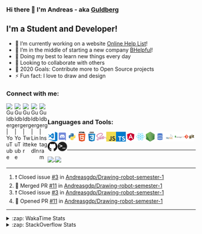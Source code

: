 ### Hi there 👋 I'm Andreas - aka [Guldberg][website]

## I'm a Student and Developer!

- 🔭 I’m currently working on a website [Online Help List][OHL]!
- 📑 I’m in the middle of starting a new company [BHelpful][BHelpful]!
- 🌱 Doing my best to learn new things every day
- 👯 Looking to collaborate with others
- 🥅 2020 Goals: Contribute more to Open Source projects
- ⚡ Fun fact: I love to draw and design

### Connect with me:

[<img align="left" alt="Guldberg | YouTube" width="22px" src="https://cdn.jsdelivr.net/npm/simple-icons@v3/icons/twitch.svg" />][website]
[<img align="left" alt="Guldberg | YouTube" width="22px" src="https://cdn.jsdelivr.net/npm/simple-icons@v3/icons/youtube.svg" />][youtube]
[<img align="left" alt="Guldberg | Twitter" width="22px" src="https://cdn.jsdelivr.net/npm/simple-icons@v3/icons/twitter.svg" />][twitter]
[<img align="left" alt="Guldberg | LinkedIn" width="22px" src="https://cdn.jsdelivr.net/npm/simple-icons@v3/icons/linkedin.svg" />][linkedin]
[<img align="left" alt="Guldberg | Instagram" width="22px" src="https://cdn.jsdelivr.net/npm/simple-icons@v3/icons/instagram.svg" />][instagram]

<br />

### Languages and Tools:

<img align="left" alt="Visual Studio Code" width="26px" src="https://raw.githubusercontent.com/github/explore/80688e429a7d4ef2fca1e82350fe8e3517d3494d/topics/visual-studio-code/visual-studio-code.png" />
<img align="left" alt="Node.js" width="26px" src="https://raw.githubusercontent.com/github/explore/80688e429a7d4ef2fca1e82350fe8e3517d3494d/topics/discord/discord.png" />
<img align="left" alt="HTML5" width="26px" src="https://raw.githubusercontent.com/github/explore/80688e429a7d4ef2fca1e82350fe8e3517d3494d/topics/python/python.png" />
<img align="left" alt="HTML5" width="26px" src="https://raw.githubusercontent.com/github/explore/80688e429a7d4ef2fca1e82350fe8e3517d3494d/topics/html/html.png" />
<img align="left" alt="CSS3" width="26px" src="https://raw.githubusercontent.com/github/explore/80688e429a7d4ef2fca1e82350fe8e3517d3494d/topics/css/css.png" />
<img align="left" alt="Sass" width="26px" src="https://raw.githubusercontent.com/github/explore/80688e429a7d4ef2fca1e82350fe8e3517d3494d/topics/sass/sass.png" />
<img align="left" alt="JavaScript" width="26px" src="https://raw.githubusercontent.com/github/explore/80688e429a7d4ef2fca1e82350fe8e3517d3494d/topics/javascript/javascript.png" />
<img align="left" alt="React" width="26px" src="https://raw.githubusercontent.com/github/explore/80688e429a7d4ef2fca1e82350fe8e3517d3494d/topics/typescript/typescript.png" />
<img align="left" alt="React" width="26px" src="https://raw.githubusercontent.com/github/explore/80688e429a7d4ef2fca1e82350fe8e3517d3494d/topics/angular/angular.png" />
<img align="left" alt="React" width="26px" src="https://raw.githubusercontent.com/github/explore/80688e429a7d4ef2fca1e82350fe8e3517d3494d/topics/react/react.png" />
<img align="left" alt="Node.js" width="26px" src="https://raw.githubusercontent.com/github/explore/80688e429a7d4ef2fca1e82350fe8e3517d3494d/topics/nodejs/nodejs.png" />
<img align="left" alt="SQL" width="26px" src="https://raw.githubusercontent.com/github/explore/80688e429a7d4ef2fca1e82350fe8e3517d3494d/topics/sql/sql.png" />
<img align="left" alt="MySQL" width="26px" src="https://raw.githubusercontent.com/github/explore/80688e429a7d4ef2fca1e82350fe8e3517d3494d/topics/mysql/mysql.png" />
<img align="left" alt="MongoDB" width="26px" src="https://raw.githubusercontent.com/github/explore/80688e429a7d4ef2fca1e82350fe8e3517d3494d/topics/mongodb/mongodb.png" />
<img align="left" alt="Git" width="26px" src="https://raw.githubusercontent.com/github/explore/80688e429a7d4ef2fca1e82350fe8e3517d3494d/topics/git/git.png" />
<img align="left" alt="GitHub" width="26px" src="https://raw.githubusercontent.com/github/explore/78df643247d429f6cc873026c0622819ad797942/topics/github/github.png" />
<img align="left" alt="Terminal" width="26px" src="https://raw.githubusercontent.com/github/explore/80688e429a7d4ef2fca1e82350fe8e3517d3494d/topics/terminal/terminal.png" />

<br />
<br />

---

<a href="">
  <img width="55% height="100px" align="center" src="https://github-readme-stats.vercel.app/api?username=Andreasgdp&show_icons=true&count_private=true" />
</a>
<a href="">
  <img width="44.5% height="100px" align="center" src="https://github-readme-stats.vercel.app/api/top-langs/?username=Andreasgdp&layout=compact" />
</a>

<br />

---

<!--START_SECTION:activity-->
1. ❗️ Closed issue [#3](https://github.com/Andreasgdp/Drawing-robot-semester-1/issues/3) in [Andreasgdp/Drawing-robot-semester-1](https://github.com/Andreasgdp/Drawing-robot-semester-1)
2. 🎉 Merged PR [#11](https://github.com/Andreasgdp/Drawing-robot-semester-1/pull/11) in [Andreasgdp/Drawing-robot-semester-1](https://github.com/Andreasgdp/Drawing-robot-semester-1)
3. ❗️ Closed issue [#3](https://github.com/Andreasgdp/Drawing-robot-semester-1/issues/3) in [Andreasgdp/Drawing-robot-semester-1](https://github.com/Andreasgdp/Drawing-robot-semester-1)
4. 💪 Opened PR [#11](https://github.com/Andreasgdp/Drawing-robot-semester-1/pull/11) in [Andreasgdp/Drawing-robot-semester-1](https://github.com/Andreasgdp/Drawing-robot-semester-1)
<!--END_SECTION:activity-->
---

<details>
  <summary>:zap: WakaTime Stats</summary>

<br />

<!--START_SECTION:waka-->
![Profile Views](http://img.shields.io/badge/Profile%20Views-0-blue)

**I'm an Early 🐤** 

```text
🌞 Morning    108 commits    ████░░░░░░░░░░░░░░░░░░░░░   19.42% 
🌆 Daytime    240 commits    ██████████░░░░░░░░░░░░░░░   43.17% 
🌃 Evening    193 commits    ████████░░░░░░░░░░░░░░░░░   34.71% 
🌙 Night      15 commits     ░░░░░░░░░░░░░░░░░░░░░░░░░   2.7%

```
📅 **I'm Most Productive on Monday** 

```text
Monday       100 commits    ████░░░░░░░░░░░░░░░░░░░░░   17.99% 
Tuesday      71 commits     ███░░░░░░░░░░░░░░░░░░░░░░   12.77% 
Wednesday    89 commits     ████░░░░░░░░░░░░░░░░░░░░░   16.01% 
Thursday     57 commits     ██░░░░░░░░░░░░░░░░░░░░░░░   10.25% 
Friday       84 commits     ███░░░░░░░░░░░░░░░░░░░░░░   15.11% 
Saturday     78 commits     ███░░░░░░░░░░░░░░░░░░░░░░   14.03% 
Sunday       77 commits     ███░░░░░░░░░░░░░░░░░░░░░░   13.85%

```


📊 **This Week I Spent My Time On** 

```text
⌚︎ Time Zone: Europe/Copenhagen

💬 Programming Languages: 
Markdown                 1 hr 5 mins         █████████████░░░░░░░░░░░░   54.75% 
Java                     23 mins             ████░░░░░░░░░░░░░░░░░░░░░   19.36% 
Python                   17 mins             ███░░░░░░░░░░░░░░░░░░░░░░   14.25% 
YAML                     6 mins              █░░░░░░░░░░░░░░░░░░░░░░░░   5.6% 
JSON                     5 mins              █░░░░░░░░░░░░░░░░░░░░░░░░   4.19%

🔥 Editors: 
VS Code                  2 hrs               █████████████████████████   100.0%

🐱‍💻 Projects: 
Drawing-robot-semester-1 1 hr 13 mins        ███████████████░░░░░░░░░░   61.08% 
OOP-programmering        26 mins             █████░░░░░░░░░░░░░░░░░░░░   21.87% 
online-help-list         15 mins             ███░░░░░░░░░░░░░░░░░░░░░░   12.85% 
Unknown Project          5 mins              █░░░░░░░░░░░░░░░░░░░░░░░░   4.19%

💻 Operating System: 
Windows                  2 hrs               █████████████████████████   100.0%

```

**I Mostly Code in Python** 

```text
Python                   9 repos             ███████████░░░░░░░░░░░░░░   45.0% 
HTML                     3 repos             ███░░░░░░░░░░░░░░░░░░░░░░   15.0% 
Batchfile                2 repos             ██░░░░░░░░░░░░░░░░░░░░░░░   10.0% 
JavaScript               1 repos             █░░░░░░░░░░░░░░░░░░░░░░░░   5.0% 
C++                      1 repos             █░░░░░░░░░░░░░░░░░░░░░░░░   5.0%

```



<!--END_SECTION:waka-->


</details>

<details>
  <summary>:zap: StackOverflow Stats</summary>
  
  <br />
  
  [![Andreas G.D Petersen StackOverflow](https://github-readme-stackoverflow.vercel.app/?userID=11050308)](https://stackoverflow.com/users/11050308/andreas-g-d-petersen)


</details>

<br />


[website]: https://www.twitch.tv/guldberglive
[twitter]: https://twitter.com/Guldberg20
[youtube]: https://www.youtube.com/channel/UCjROH9WQistOlH2shyvFmyw
[instagram]: https://www.instagram.com/andreasgdp/
[linkedin]: https://www.linkedin.com/in/andreas-g-d-petersen-11707518b/
[OHL]: https://onlinehelplist.pythonanywhere.com/
[BHelpful]: https://github.com/BHelpful
